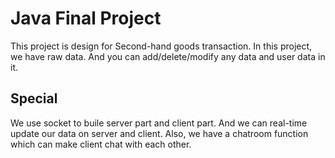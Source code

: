 # Java Final Project
  This project is design for Second-hand goods transaction.
  In this project, we have raw data. And you can add/delete/modify any data and user data in it.
  
## Special
  We use socket to buile server part and client part. And we can real-time update our data on server and client.
  Also, we have a chatroom function which can make client chat with each other.
